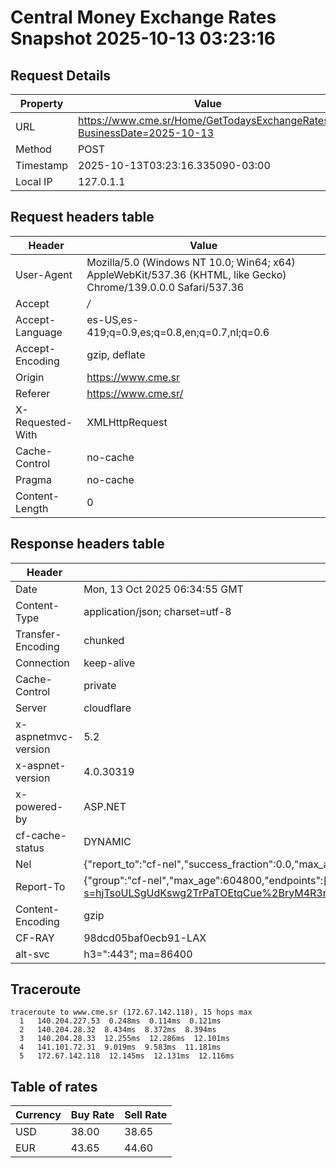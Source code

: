 # Central Money Exchange Rates Snapshot 2025-10-13 03:23:16
## Request Details

| Property | Value |
|----------|-------|
| URL | https://www.cme.sr/Home/GetTodaysExchangeRates/?BusinessDate=2025-10-13 |
| Method | POST |
| Timestamp | 2025-10-13T03:23:16.335090-03:00 |
| Local IP | 127.0.1.1 |
    
## Request headers table

| Header | Value |
|--------|-------|
| User-Agent | Mozilla/5.0 (Windows NT 10.0; Win64; x64) AppleWebKit/537.36 (KHTML, like Gecko) Chrome/139.0.0.0 Safari/537.36 |
| Accept | */* |
| Accept-Language | es-US,es-419;q=0.9,es;q=0.8,en;q=0.7,nl;q=0.6 |
| Accept-Encoding | gzip, deflate |
| Origin | https://www.cme.sr |
| Referer | https://www.cme.sr/ |
| X-Requested-With | XMLHttpRequest |
| Cache-Control | no-cache |
| Pragma | no-cache |
| Content-Length | 0 |

    
## Response headers table
| Header | Value |
|--------|-------|
| Date | Mon, 13 Oct 2025 06:34:55 GMT |
| Content-Type | application/json; charset=utf-8 |
| Transfer-Encoding | chunked |
| Connection | keep-alive |
| Cache-Control | private |
| Server | cloudflare |
| x-aspnetmvc-version | 5.2 |
| x-aspnet-version | 4.0.30319 |
| x-powered-by | ASP.NET |
| cf-cache-status | DYNAMIC |
| Nel | {"report_to":"cf-nel","success_fraction":0.0,"max_age":604800} |
| Report-To | {"group":"cf-nel","max_age":604800,"endpoints":[{"url":"https://a.nel.cloudflare.com/report/v4?s=hjTsoULSgUdKswg2TrPaTOEtqCue%2BryM4R3r7PqYtCyM%2B9UHliB%2FayvL8phrLA%2B3kI6K65vU4RGbBuf3CzpSyLElXGiGt7HALYE%3D"}]} |
| Content-Encoding | gzip |
| CF-RAY | 98dcd05baf0ecb91-LAX |
| alt-svc | h3=":443"; ma=86400 |

## Traceroute 

```
traceroute to www.cme.sr (172.67.142.118), 15 hops max
  1   140.204.227.53  0.248ms  0.114ms  0.121ms 
  2   140.204.28.32  8.434ms  8.372ms  8.394ms 
  3   140.204.28.33  12.255ms  12.286ms  12.101ms 
  4   141.101.72.31  9.019ms  9.583ms  11.181ms 
  5   172.67.142.118  12.145ms  12.131ms  12.116ms 

```


## Table of rates

| Currency | Buy Rate | Sell Rate |
|----------|----------|-----------|
| USD | 38.00 | 38.65 |
| EUR | 43.65 | 44.60 |
